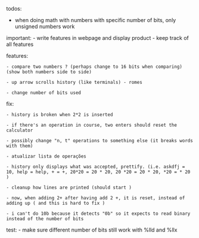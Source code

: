 todos:

- when doing math with numbers with specific number of bits, only unsigned numbers work

important:
    - write features in webpage and display product
    - keep track of all features

features:

    - compare two numbers ? (perhaps change to 16 bits when comparing) (show both numbers side to side)

    - up arrow scrolls history (like terminals) - romes

    - change number of bits used

fix:

    - history is broken when 2*2 is inserted

    - if there's an operation in course, two enters should reset the calculator

    - possibly change "n, t" operations to something else (it breaks words with them)

    - atualizar lista de operações

    - history only displays what was accepted, prettify. (i.e. askdfj = 10, help = help, + = +, 20*20 = 20 * 20, 20 *20 = 20 * 20, *20 = * 20 )

    - cleanup how lines are printed (should start )

    - now, when adding 2+ after having add 2 +, it is reset, instead of adding up ( and this is hard to fix )

    - i can't do 10b because it detects "0b" so it expects to read binary instead of the number of bits

test:
    - make sure different number of bits still work with %lld and %llx
